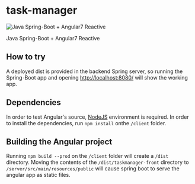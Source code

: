 # task-manager

![Java Spring-Boot + Angular7 Reactive
](https://cdn-images-1.medium.com/max/1200/1*rXKU7dQO6joxBsYfktv4mQ.png)

Java Spring-Boot + Angular7 Reactive

## How to try

A deployed dist is provided in the backend Spring server, so running the Spring-Boot app
and opening [http://localhost:8080/](http://localhost:8080/) will show the working app.

## Dependencies

In order to test Angular's source, [NodeJS](https://nodejs.org/en/) environment is required.
In order to install the dependencies, run `npm install` onthe `/client` folder.

## Building the Angular project

Running `npm build --prod` on the `/client` folder will create a `/dist` directory.
Moving the contents of the `/dist/taskmanager-front` directory to `/server/src/main/resources/public` will cause spring boot to serve the angular app as static files.

